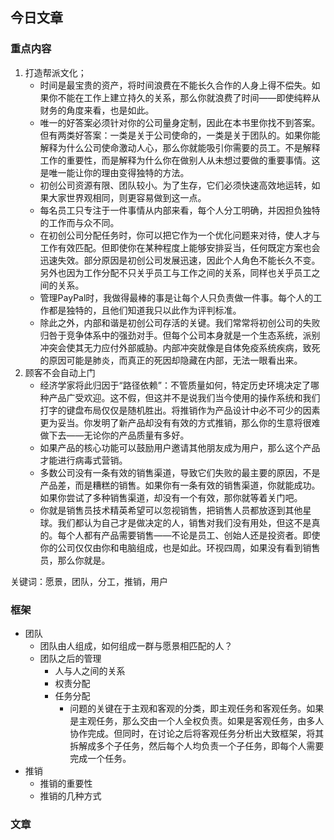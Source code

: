 ## 今日文章

### 重点内容

1. 打造帮派文化；
	- 时间是最宝贵的资产，将时间浪费在不能长久合作的人身上得不偿失。如果你不能在工作上建立持久的关系，那么你就浪费了时间——即使纯粹从财务的角度来看，也是如此。
	- 唯一的好答案必须针对你的公司量身定制，因此在本书里你找不到答案。但有两类好答案：一类是关于公司使命的，一类是关于团队的。如果你能解释为什么公司使命激动人心，那么你就能吸引你需要的员工。不是解释工作的重要性，而是解释为什么你在做别人从未想过要做的重要事情。这是唯一能让你的理由变得独特的方法。
	- 初创公司资源有限、团队较小。为了生存，它们必须快速高效地运转，如果大家世界观相同，则更容易做到这一点。
	- 每名员工只专注于一件事情从内部来看，每个人分工明确，并因担负独特的工作而与众不同。
	- 在初创公司分配任务时，你可以把它作为一个优化问题来对待，使人才与工作有效匹配。但即使你在某种程度上能够安排妥当，任何既定方案也会迅速失效。部分原因是初创公司发展迅速，因此个人角色不能长久不变。另外也因为工作分配不只关乎员工与工作之间的关系，同样也关乎员工之间的关系。
	- 管理PayPal时，我做得最棒的事是让每个人只负责做一件事。每个人的工作都是独特的，且他们知道我只以此作为评判标准。
	- 除此之外，内部和谐是初创公司存活的关键。我们常常将初创公司的失败归咎于竞争体系中的强劲对手。但每个公司本身就是一个生态系统，派别冲突会使其无力应付外部威胁。内部冲突就像是自体免疫系统疾病，致死的原因可能是肺炎，而真正的死因却隐藏在内部，无法一眼看出来。
2. 顾客不会自动上门
	- 经济学家将此归因于“路径依赖”：不管质量如何，特定历史环境决定了哪种产品广受欢迎。这不假，但这并不是说我们当今使用的操作系统和我们打字的键盘布局仅仅是随机胜出。将推销作为产品设计中必不可少的因素更为妥当。你发明了新产品却没有有效的方式推销，那么你的生意将很难做下去——无论你的产品质量有多好。
	- 如果产品的核心功能可以鼓励用户邀请其他朋友成为用户，那么这个产品才能进行病毒式营销。
	- 多数公司没有一条有效的销售渠道，导致它们失败的最主要的原因，不是产品差，而是糟糕的销售。如果你有一条有效的销售渠道，你就能成功。如果你尝试了多种销售渠道，却没有一个有效，那你就等着关门吧。
	- 你就是销售员技术精英希望可以忽视销售，把销售人员都放逐到其他星球。我们都认为自己才是做决定的人，销售对我们没有用处，但这不是真的。每个人都有产品需要销售——不论是员工、创始人还是投资者。即使你的公司仅仅由你和电脑组成，也是如此。环视四周，如果没有看到销售员，那么你就是。

关键词：愿景，团队，分工，推销，用户

### 框架

- 团队
	- 团队由人组成，如何组成一群与愿景相匹配的人？
	- 团队之后的管理
		- 人与人之间的关系
		- 权责分配
		- 任务分配
			- 问题的关键在于主观和客观的分类，即主观任务和客观任务。如果是主观任务，那么交由一个人全权负责。如果是客观任务，由多人协作完成。但同时，在讨论之后将客观任务分析出大致框架，将其拆解成多个子任务，然后每个人均负责一个子任务，即每个人需要完成一个任务。
- 推销
	- 推销的重要性
	- 推销的几种方式

### 文章

